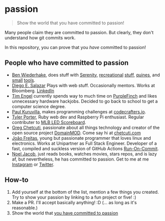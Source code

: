 # passion

> Show the world that you have committed to passion!

Many people claim they are committed to passion. But clearly, they don't understand how git commits work.

In this repository, you can prove that you *have* committed to passion!

## People who have committed to passion

- [Ben Wiederhake](https://github.com/BenWiederhake), does stuff with [Serenity](https://github.com/SerenityOS/serenity), [recreational](https://github.com/BenWiederhake/evo_path#evo_path) [stuff](https://benwiederhake.github.io/oeis-funfacts/), [quines](https://github.com/BenWiederhake/normal-quine#normal-quine), and [small](https://github.com/BenWiederhake/ear#ear) [tools](https://github.com/BenWiederhake/pwned_passwords#pwned_passwords).
- [Diego E. Salazar](https://github.com/DiegoSalazar) Plays with web stuff. Occasionally mentors. Works at Bloomberg. [LinkedIn](https://www.linkedin.com/in/diegoesalazar/)
- [Tim Engel](https://github.com/Veticus) currently spends way to much time on [PurpleFinch](https://github.com/DMU20s/PurpleFinch) and likes unnecessary hardware hackjobs. Decided to go back to school to get a computer science degree.
- [Paul Kuruvilla](https://rohitpaulk.com), makes programming challenges at [codecrafters.io](https://codecrafters.io).
- [Tyler Porter](https://github.com/pawptart), Ruby web dev and Raspberry Pi enthusiast. Regular contributer to [MLB LED Scoreboard](https://github.com/MLB-LED-Scoreboard/mlb-led-scoreboard).
- [Greg Chetcuti](https://github.com/chetcuti), passionate about all things technology and creator of the open source project [DomainMOD](https://domainmod.org). Come say hi at [chetcuti.com](http://chetcuti.com)
- [João Freitas](https://github.com/joaoofreitas), young but passionate programmer that loves linux and electronics. Works at Unipartner as Full Stack Engineer. Developer of a fast, compiled and suckless version of GitHub Actions [Run-On-Commit](https://github.com/joaoofreitas/run-on-commit).
- [Noel Jacob](https://github.com/NoelJacob), just reads books, watches movies, stars repos, and is lazy af, but nevertheless, he has committed to passion. Get to me at me [Instagram](https://instagram.com/n.o.e.1) or [Twitter](https://twitter.com/NoelJacob01).

<!--
Hi! Feel free to add yourself.
Please squash your commits, and remember to make the commit message
something like "Committed to passion: Firstname Lastname".
Have fun!
-->

## How-to

1. Add yourself at the bottom of the list, mention a few things you created. Try to show your passion by linking to a fun project or five! :)
2. Make a PR. I'll accept basically anything! :D (… as long as it's reasonable.)
3. Show the world that [you have committed to passion](https://github.com/BenWiederhake/passion/commit/fe543fbe0d8a60ac4bc2405fd921320b6df95c2f)

